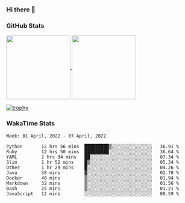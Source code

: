 ### Hi there 👋

### GitHub Stats

<a href="https://github.com/anuraghazra/github-readme-stats">
  <img align="center" height="170px" src="https://github-readme-stats.vercel.app/api/top-langs/?username=tksfjt1024&layout=compact&count_private=true&show_icons=true&show_icons=true&theme=graywhite" />
</a>
<a href="https://github.com/anuraghazra/github-readme-stats">
  <img align="center" height="170px" src="https://github-readme-stats.vercel.app/api?username=tksfjt1024&count_private=true&show_icons=true&show_icons=true&theme=graywhite" />
</a>

[![trophy](https://github-profile-trophy.vercel.app/?username=tksfjt1024)](https://github.com/ryo-ma/github-profile-trophy)

### WakaTime Stats

<!--START_SECTION:waka-->
```text
Week: 01 April, 2022 - 07 April, 2022

Python       12 hrs 56 mins  █████████▒░░░░░░░░░░░░░░░   36.91 % 
Ruby         12 hrs 50 mins  █████████░░░░░░░░░░░░░░░░   36.64 % 
YAML         2 hrs 34 mins   ██░░░░░░░░░░░░░░░░░░░░░░░   07.34 % 
Slim         1 hr 52 mins    █▒░░░░░░░░░░░░░░░░░░░░░░░   05.34 % 
Other        1 hr 29 mins    █░░░░░░░░░░░░░░░░░░░░░░░░   04.26 % 
Java         58 mins         ▓░░░░░░░░░░░░░░░░░░░░░░░░   02.78 % 
Docker       40 mins         ▒░░░░░░░░░░░░░░░░░░░░░░░░   01.94 % 
Markdown     32 mins         ▒░░░░░░░░░░░░░░░░░░░░░░░░   01.56 % 
Bash         25 mins         ▒░░░░░░░░░░░░░░░░░░░░░░░░   01.21 % 
JavaScript   12 mins         ░░░░░░░░░░░░░░░░░░░░░░░░░   00.59 % 
```
<!--END_SECTION:waka-->
